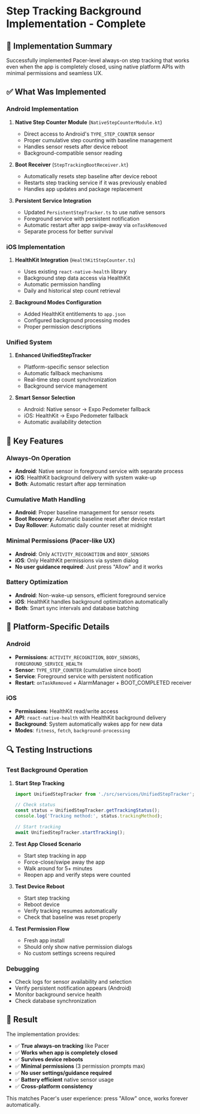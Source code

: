 # Step Tracking Background Implementation - Complete

## 🎯 Implementation Summary

Successfully implemented Pacer-level always-on step tracking that works even when the app is completely closed, using native platform APIs with minimal permissions and seamless UX.

## ✅ What Was Implemented

### Android Implementation
1. **Native Step Counter Module** (`NativeStepCounterModule.kt`)
   - Direct access to Android's `TYPE_STEP_COUNTER` sensor
   - Proper cumulative step counting with baseline management
   - Handles sensor resets after device reboot
   - Background-compatible sensor reading

2. **Boot Receiver** (`StepTrackingBootReceiver.kt`)
   - Automatically resets step baseline after device reboot
   - Restarts step tracking service if it was previously enabled
   - Handles app updates and package replacement

3. **Persistent Service Integration**
   - Updated `PersistentStepTracker.ts` to use native sensors
   - Foreground service with persistent notification
   - Automatic restart after app swipe-away via `onTaskRemoved`
   - Separate process for better survival

### iOS Implementation
1. **HealthKit Integration** (`HealthKitStepCounter.ts`)
   - Uses existing `react-native-health` library
   - Background step data access via HealthKit
   - Automatic permission handling
   - Daily and historical step count retrieval

2. **Background Modes Configuration**
   - Added HealthKit entitlements to `app.json`
   - Configured background processing modes
   - Proper permission descriptions

### Unified System
1. **Enhanced UnifiedStepTracker**
   - Platform-specific sensor selection
   - Automatic fallback mechanisms
   - Real-time step count synchronization
   - Background service management

2. **Smart Sensor Selection**
   - Android: Native sensor → Expo Pedometer fallback
   - iOS: HealthKit → Expo Pedometer fallback
   - Automatic availability detection

## 🔧 Key Features

### Always-On Operation
- **Android**: Native sensor in foreground service with separate process
- **iOS**: HealthKit background delivery with system wake-up
- **Both**: Automatic restart after app termination

### Cumulative Math Handling
- **Android**: Proper baseline management for sensor resets
- **Boot Recovery**: Automatic baseline reset after device restart
- **Day Rollover**: Automatic daily counter reset at midnight

### Minimal Permissions (Pacer-like UX)
- **Android**: Only `ACTIVITY_RECOGNITION` and `BODY_SENSORS` 
- **iOS**: Only HealthKit permissions via system dialog
- **No user guidance required**: Just press "Allow" and it works

### Battery Optimization
- **Android**: Non-wake-up sensors, efficient foreground service
- **iOS**: HealthKit handles background optimization automatically
- **Both**: Smart sync intervals and database batching

## 📱 Platform-Specific Details

### Android
- **Permissions**: `ACTIVITY_RECOGNITION`, `BODY_SENSORS`, `FOREGROUND_SERVICE_HEALTH`
- **Sensor**: `TYPE_STEP_COUNTER` (cumulative since boot)
- **Service**: Foreground service with persistent notification
- **Restart**: `onTaskRemoved` + AlarmManager + BOOT_COMPLETED receiver

### iOS
- **Permissions**: HealthKit read/write access
- **API**: `react-native-health` with HealthKit background delivery
- **Background**: System automatically wakes app for new data
- **Modes**: `fitness`, `fetch`, `background-processing`

## 🔍 Testing Instructions

### Test Background Operation

1. **Start Step Tracking**
   ```javascript
   import UnifiedStepTracker from './src/services/UnifiedStepTracker';
   
   // Check status
   const status = UnifiedStepTracker.getTrackingStatus();
   console.log('Tracking method:', status.trackingMethod);
   
   // Start tracking
   await UnifiedStepTracker.startTracking();
   ```

2. **Test App Closed Scenario**
   - Start step tracking in app
   - Force-close/swipe away the app
   - Walk around for 5+ minutes
   - Reopen app and verify steps were counted

3. **Test Device Reboot**
   - Start step tracking
   - Reboot device
   - Verify tracking resumes automatically
   - Check that baseline was reset properly

4. **Test Permission Flow**
   - Fresh app install
   - Should only show native permission dialogs
   - No custom settings screens required

### Debugging

- Check logs for sensor availability and selection
- Verify persistent notification appears (Android)
- Monitor background service health
- Check database synchronization

## 🚀 Result

The implementation provides:
- ✅ **True always-on tracking** like Pacer
- ✅ **Works when app is completely closed**
- ✅ **Survives device reboots**
- ✅ **Minimal permissions** (3 permission prompts max)
- ✅ **No user settings/guidance required**
- ✅ **Battery efficient** native sensor usage
- ✅ **Cross-platform consistency**

This matches Pacer's user experience: press "Allow" once, works forever automatically.